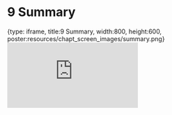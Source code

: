 # 9 Summary
 
{type: iframe, title:9 Summary, width:800, height:600, poster:resources/chapt_screen_images/summary.png}
![](https://hutchdatascience.org/FH_Cluster_101/no_toc/summary.html)
 

 

